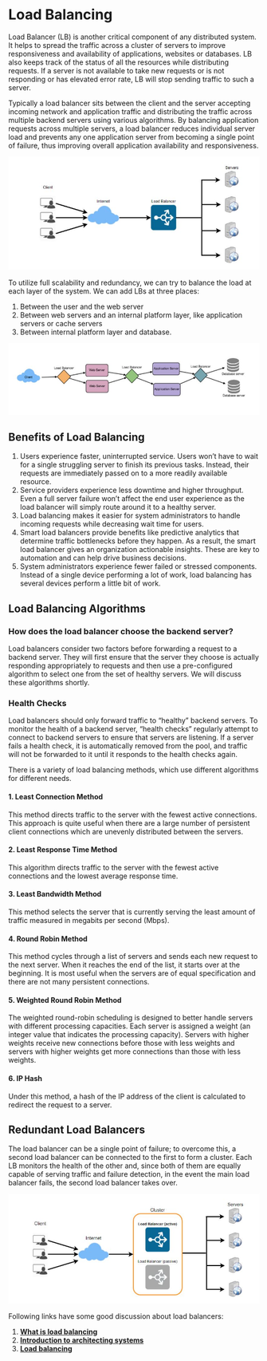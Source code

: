 # Load Balancing

Load Balancer (LB) is another critical component of any distributed system. It helps to spread the traffic across a cluster of servers to improve responsiveness and availability of applications, websites or databases. LB also keeps track of the status of all the resources while distributing requests. If a server is not available to take new requests or is not responding or has elevated error rate, LB will stop sending traffic to such a server.

Typically a load balancer sits between the client and the server accepting incoming network and application traffic and distributing the traffic across multiple backend servers using various algorithms. By balancing application requests across multiple servers, a load balancer reduces individual server load and prevents any one application server from becoming a single point of failure, thus improving overall application availability and responsiveness.

<p align="center"> 
  <kbd>
  <a href="https://github.com/jayaemekar/systemdesign" target="_blank"><img src="../docs/images/LoadBalancing.JPG">
  </a>
  </kbd>
</p>

To utilize full scalability and redundancy, we can try to balance the load at each layer of the system. We can add LBs at three places:

1. Between the user and the web server
2. Between web servers and an internal platform layer, like application servers or cache servers
3. Between internal platform layer and database.

<p align="center"> 
  <kbd>
  <a href="https://github.com/jayaemekar/systemdesign" target="_blank"><img src="../docs/images/LoadBalancing1.JPG">
  </a>
  </kbd>
</p>

## Benefits of Load Balancing
1. Users experience faster, uninterrupted service. Users won’t have to wait for a single struggling server to finish its previous tasks. Instead, their requests are immediately passed on to a more readily available resource.
2. Service providers experience less downtime and higher throughput. Even a full server failure won’t affect the end user experience as the load balancer will simply route around it to a healthy server.
3. Load balancing makes it easier for system administrators to handle incoming requests while decreasing wait time for users.
4. Smart load balancers provide benefits like predictive analytics that determine traffic bottlenecks before they happen. As a result, the smart load balancer gives an organization actionable insights. These are key to automation and can help drive business decisions.
5. System administrators experience fewer failed or stressed components. Instead of a single device performing a lot of work, load balancing has several devices perform a little bit of work.

## Load Balancing Algorithms

### How does the load balancer choose the backend server?
Load balancers consider two factors before forwarding a request to a backend server. They will first ensure that the server they choose is actually responding appropriately to requests and then use a pre-configured algorithm to select one from the set of healthy servers. We will discuss these algorithms shortly.

### Health Checks 
Load balancers should only forward traffic to “healthy” backend servers. To monitor the health of a backend server, “health checks” regularly attempt to connect to backend servers to ensure that servers are listening. If a server fails a health check, it is automatically removed from the pool, and traffic will not be forwarded to it until it responds to the health checks again.

There is a variety of load balancing methods, which use different algorithms for different needs.

#### 1. Least Connection Method 
This method directs traffic to the server with the fewest active connections. This approach is quite useful when there are a large number of persistent client connections which are unevenly distributed between the servers.
#### 2. Least Response Time Method 
This algorithm directs traffic to the server with the fewest active connections and the lowest average response time.
#### 3. Least Bandwidth Method
This method selects the server that is currently serving the least amount of traffic measured in megabits per second (Mbps).
#### 4. Round Robin Method
This method cycles through a list of servers and sends each new request to the next server. When it reaches the end of the list, it starts over at the beginning. It is most useful when the servers are of equal specification and there are not many persistent connections.
#### 5. Weighted Round Robin Method
The weighted round-robin scheduling is designed to better handle servers with different processing capacities. Each server is assigned a weight (an integer value that indicates the processing capacity). Servers with higher weights receive new connections before those with less weights and servers with higher weights get more connections than those with less weights.
#### 6. IP Hash
Under this method, a hash of the IP address of the client is calculated to redirect the request to a server.

## Redundant Load Balancers

The load balancer can be a single point of failure; to overcome this, a second load balancer can be connected to the first to form a cluster. Each LB monitors the health of the other and, since both of them are equally capable of serving traffic and failure detection, in the event the main load balancer fails, the second load balancer takes over.

<p align="center"> 
  <kbd>
  <a href="https://github.com/jayaemekar/systemdesign" target="_blank"><img src="../docs/images/LoadBalancing2.JPG">
  </a>
  </kbd>
</p>

Following links have some good discussion about load balancers:

1. **[What is load balancing](https://avinetworks.com/what-is-load-balancing/)**
2. **[Introduction to architecting systems](https://lethain.com/introduction-to-architecting-systems-for-scale/)**
3. **[Load balancing ](https://en.wikipedia.org/wiki/Load_balancing_(computing))**
